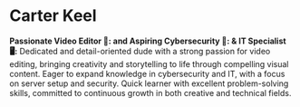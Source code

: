 # **Carter Keel**

**Passionate Video Editor 🎥: and Aspiring Cybersecurity 🔐: & IT Specialist 🖥️:**
Dedicated and detail-oriented dude with a strong passion for video editing, bringing creativity and storytelling to life through compelling visual content. 
Eager to expand knowledge in cybersecurity and IT, with a focus on server setup and security. 
Quick learner with excellent problem-solving skills, committed to continuous growth in both creative and technical fields.
